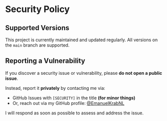 # Security Policy

## Supported Versions

This project is currently maintained and updated regularly. All versions on the `main` branch are supported.

## Reporting a Vulnerability

If you discover a security issue or vulnerability, please **do not open a public issue**.

Instead, report it **privately** by contacting me via:

- GitHub Issues with `[SECURITY]` in the title **(for minor things)**
- Or, reach out via my GitHub profile: [@EmanuelKrabNL](https://github.com/EmanuelKrabNL)

I will respond as soon as possible to assess and address the issue.
